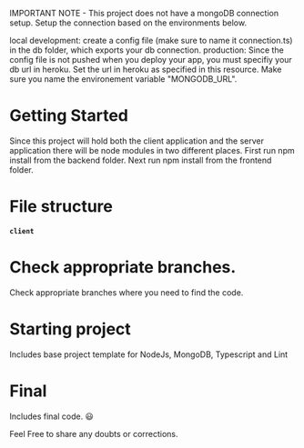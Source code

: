 
IMPORTANT NOTE -
This project does not have a mongoDB connection setup. Setup the connection based on the environments below.

local development: create a config file (make sure to name it connection.ts) in the db folder, which exports your db connection.
production: Since the config file is not pushed when you deploy your app, you must specifiy your db url in heroku. Set the url in heroku as specified in this resource. Make sure you name the environement variable "MONGODB_URL".
# Getting Started
Since this project will hold both the client application and the server application there will be node modules in two different places. First run npm install from the backend folder. Next run npm install from the frontend folder.
# File structure
#### `client`
# Check appropriate branches.
Check appropriate branches where you need to find the code.

# Starting project 
Includes base project template for NodeJs, MongoDB, Typescript and Lint

# Final
Includes final code. 😃

Feel Free to share any doubts or corrections.
